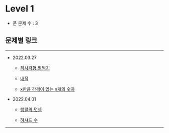 # Level 1

- 푼 문제 수 : 3

## 문제별 링크

----------------------

- 2022.03.27

    - [직사각형 별찍기][rectangle star]

    - [내적][innerproduct]

    - [x만큼 간격이 있는 n개의 숫자][spaced number]

- 2022.04.01

    - [행렬의 덧셈][sum of matrix]

    - [하샤드 수][harshad number]

[rectangle star]: ./rectangle_star.js "직사각형 별찍기"
[innerproduct]: ./innerproduct.js "내적"
[spaced number]: ./spaced_number.js "x만큼 간격이 있는 n개의 숫자"
[sum of matrix]: ./sum_of_matrix.js "행렬의 덧셈"
[harshad number]: ./harshad_number.js "하샤드 수"

----------------------